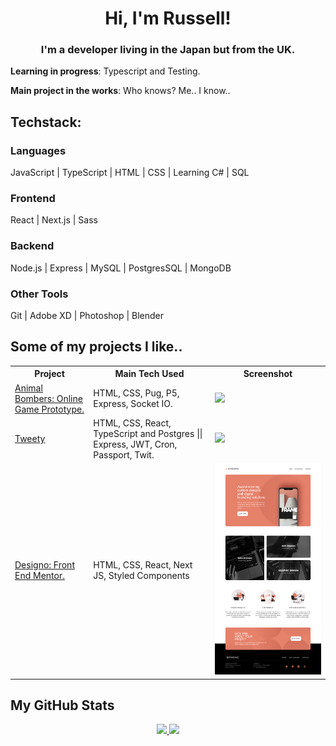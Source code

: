 <h1 align="center">Hi, I'm Russell!</h1>

<h3 align="center">I'm a developer living in the Japan but from the UK.</h3>





**Learning in progress**: Typescript and Testing.

**Main project in the works**: Who knows? Me.. I know..

## Techstack:

### Languages

JavaScript | TypeScript | HTML | CSS  | Learning C# | SQL


### Frontend

React | Next.js | Sass


### Backend

Node.js | Express | MySQL | PostgresSQL | MongoDB 


### Other Tools

Git | Adobe XD | Photoshop | Blender

  
  
  
   ## Some of my projects I like..
<table style="width:100%; border="0"">
  <tr>
    <th>Project</th>    
    <th>Main Tech Used</th>
	<th>Screenshot</th>
	  
    
  </tr>
 <tr>
<td><a href="https://github.com/RussellCarey/Animal-Bombers">Animal Bombers: Online Game Prototype.</a></td>
<td>HTML, CSS, Pug, P5, Express, Socket IO.</td>
<td rowspan="1"><img src="https://github.com/RussellCarey/Animal-Bombers/blob/d7327cd99d4f3f48b885c53f5d1db32bd965b328/SS1.png" width="100%"/></td>
 </tr>
	
 <tr>
<td><a href="https://github.com/RussellCarey/TweetyTwo">Tweety</a></td>
<td>HTML, CSS, React, TypeScript and Postgres || Express, JWT, Cron, Passport, Twit.</td>
<td rowspan="1"><img src="https://github.com/RussellCarey/TweetyTwo/blob/e8e3a1f88a173d3126e9d4b04d7a3004b0097efb/SS1.png" width="100%"/></td>
</tr>
	
<tr>
<td><a href="https://github.com/RussellCarey/Designo-NextJS-Website">Designo: Front End Mentor.</a></td>
<td>HTML, CSS, React, Next JS, Styled Components</td>
<td rowspan="1"><img src="https://github.com/RussellCarey/Designo-NextJS-Website/raw/68ebf6f62d0edad7c14222d3e1b4be51d27cc8ef/home.png" width="100%"/></td>
</tr>

	
	

</table>

    
## My GitHub Stats

<p align="center">
<a href="https://github.com/RussellCarey">
  <img height="150em" src="https://github-readme-stats.vercel.app/api?username=RussellCarey&count_private=true&show_icons=true&theme=radical" />
  <img height="150em" src="https://github-readme-stats-eight-theta.vercel.app/api/top-langs/?username=RussellCarey&theme=radical&layout=compact&langs_count=10&exclude_repo=gamebase&hide=objective-c,c,java" />
</a>
</p>


